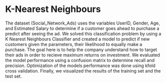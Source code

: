 # K-Nearest Neighbours
The dataset (Social_Network_Ads) uses the variables UserID, Gender, Age, and Estimated Salary to determine if a customer goes ahead to purchase a predict after seeing the ad. We solved this classification problem by using a K Nearest Neighbours Classifier and created a model to predict if new customers given the parameters, their likelihood to equally make a purchase. The goal here is to help the company understand how to target their ads in order to recieve maximum returns on investment. We evaluated the model performance using a confusion matrix to determine recall and precision. Optimization of the models performance was done using kfold cross validation. Finally, we visualized the results of the training set and the test set.
